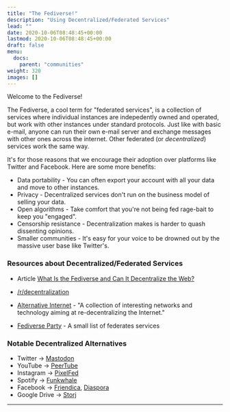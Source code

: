 ```yaml
---
title: "The Fediverse!"
description: "Using Decentralized/Federated Services"
lead: ""
date: 2020-10-06T08:48:45+00:00
lastmod: 2020-10-06T08:48:45+00:00
draft: false
menu:
  docs:
    parent: "communities"
weight: 320
images: []
---
```


Welcome to the Fediverse!  

The Fediverse, a cool term for "federated services", is a collection of services where individual instances are indepedently owned and operated, but work with other instances under standard protocols.  Just like with basic e-mail, anyone can run their own e-mail server and exchange messages with other ones across the internet.  Other federated (or _decentralized_) services work the same way.

It's for those reasons that we encourage their adoption over platforms like Twitter and Facebook.  Here are some more benefits:

- Data portability - You can often export your account with all your data and move to other instances.
- Privacy - Decentralized services don't run on the business model of selling your data.
- Open algorithms - Take comfort that you're not being fed rage-bait to keep you "engaged".   
- Censorship resistance - Decentralization makes is harder to quash dissenting opinions.
- Smaller communities - It's easy for your voice to be drowned out by the massive user base like Twitter's.  



### Resources about Decentralized/Federated Services

- Article [What Is the Fediverse and Can It Decentralize the Web?](https://www.makeuseof.com/what-is-the-fediverse-and-can-it-decentralize-the-web/)

- [/r/decentralization](https://www.reddit.com/r/decentralization/)

- [Alternative Internet](https://redecentralize.github.io/alternative-internet/) - "A collection of interesting networks and technology aiming at re-decentralizing the Internet."

- [Fediverse Party](https://fediverse.party) - A small list of federates services


### Notable Decentralized Alternatives

- Twitter -> [Mastodon](https://joinmastodon.org/)
- YouTube -> [PeerTube](https://joinpeertube.org/)
- Instagram -> [PixelFed](https://pixelfed.org/)
- Spotify -> [Funkwhale](https://funkwhale.audio/)
- Facebook -> [Friendica](https://friendi.ca), [Diaspora](https://joindiaspora.com)
- Google Drive -> [Storj](https://www.storj.io)

--------------------
